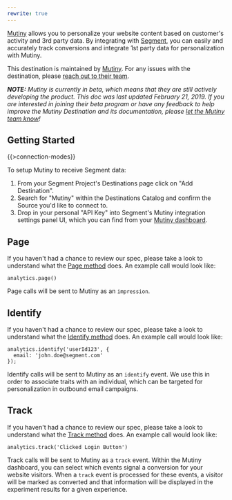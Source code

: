 ```yaml
---
rewrite: true
---
```


[Mutiny](https://mutinyhq.com/?utm_source=segmentio&utm_medium=docs&utm_campaign=partners) allows you to personalize your website content based on customer's activity and 3rd party data. By integrating with [Segment](https://segment.com), you can easily and accurately track conversions and integrate 1st party data for personalization with Mutiny.


This destination is maintained by [Mutiny](https://mutinyhq.com/?utm_source=segmentio&utm_medium=docs&utm_campaign=partners). For any issues with the destination, please [reach out to their team](mailto:mutinylovesyou@mutinyhq.com).

_**NOTE:** Mutiny is currently in beta, which means that they are still actively developing the product. This doc was last updated February 21, 2019. If you are interested in joining their beta program or have any feedback to help improve the Mutiny Destination and its documentation, please [let the Mutiny team know](mailto:mutinylovesyou@mutinyhq.com)!_


## Getting Started

{{>connection-modes}} 

To setup Mutiny to receive Segment data:
1. From your Segment Project's Destinations page click on "Add Destination".
2. Search for "Mutiny" within the Destinations Catalog and confirm the Source you'd like to connect to.
3. Drop in your personal "API Key" into Segment's Mutiny integration settings panel UI, which you can find from your [Mutiny dashboard](https://app.mutinyhq.com/integrations/segment).

## Page

If you haven't had a chance to review our spec, please take a look to understand what the [Page method](https://segment.com/docs/spec/page/) does. An example call would look like:

```
analytics.page()
```

Page calls will be sent to Mutiny as an `impression`.


## Identify

If you haven't had a chance to review our spec, please take a look to understand what the [Identify method](https://segment.com/docs/spec/identify/) does. An example call would look like:

```
analytics.identify('userId123', {
  email: 'john.doe@segment.com'
});
```

Identify calls will be sent to Mutiny as an `identify` event. We use this in order to associate traits with an individual, which can be targeted for personalization in outbound email campaigns.


## Track

If you haven't had a chance to review our spec, please take a look to understand what the [Track method](https://segment.com/docs/spec/track/) does. An example call would look like:

```
analytics.track('Clicked Login Button')
```

Track calls will be sent to Mutiny as a `track` event. Within the Mutiny dashboard, you can select which events signal a conversion for your website visitors. When a `track` event is processed for these events, a visitor will be marked as converted and that information will be displayed in the experiment results for a given experience.

